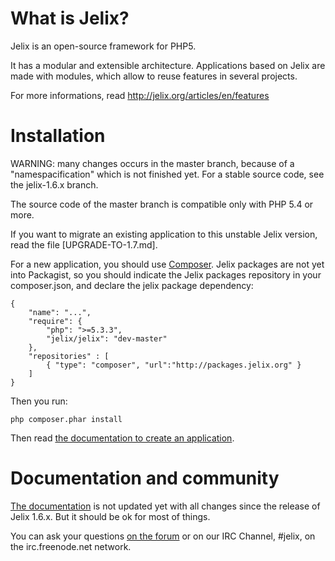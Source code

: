 What is Jelix?
==============

Jelix is an open-source framework for PHP5.

It has a modular and extensible architecture. Applications based on Jelix are made
with modules, which allow to reuse features in several projects.

For more informations, read http://jelix.org/articles/en/features

Installation
==============

WARNING: many changes occurs in the master branch, because of a "namespacification" which
is not finished yet. For a stable source code, see the jelix-1.6.x branch.

The source code of the master branch is compatible only with PHP 5.4 or more.

If you want to migrate an existing application to this unstable Jelix version,
read the file [UPGRADE-TO-1.7.md].

For a new application, you should use [Composer](http://getcomposer.org). Jelix packages
are not yet into Packagist, so you should indicate the Jelix packages repository in your
composer.json, and declare the jelix package dependency:

```
{
    "name": "...",
    "require": {
        "php": ">=5.3.3",
        "jelix/jelix": "dev-master"
    },
    "repositories" : [
        { "type": "composer", "url":"http://packages.jelix.org" }
    ]
}
```

Then you run:

```
php composer.phar install
```

Then read [the documentation to create an application](http://docs.jelix.org/en/manual-1.7/create-application).

Documentation and community
===========================

[The documentation](http://docs.jelix.org) is not updated yet with all changes since the
release of Jelix 1.6.x. But it should be ok for most of things.

You can ask your questions [on the forum](http://jelix.org/forums/forum/cat/2-english) or
on our IRC Channel, #jelix, on the irc.freenode.net network.
